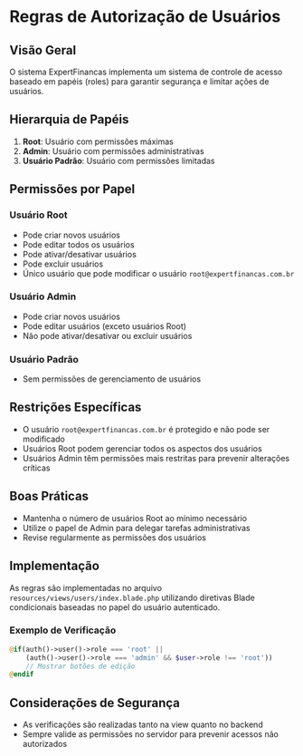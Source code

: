 # Regras de Autorização de Usuários

## Visão Geral
O sistema ExpertFinancas implementa um sistema de controle de acesso baseado em papéis (roles) para garantir segurança e limitar ações de usuários.

## Hierarquia de Papéis
1. **Root**: Usuário com permissões máximas
2. **Admin**: Usuário com permissões administrativas
3. **Usuário Padrão**: Usuário com permissões limitadas

## Permissões por Papel

### Usuário Root
- Pode criar novos usuários
- Pode editar todos os usuários
- Pode ativar/desativar usuários
- Pode excluir usuários
- Único usuário que pode modificar o usuário `root@expertfinancas.com.br`

### Usuário Admin
- Pode criar novos usuários
- Pode editar usuários (exceto usuários Root)
- Não pode ativar/desativar ou excluir usuários

### Usuário Padrão
- Sem permissões de gerenciamento de usuários

## Restrições Específicas
- O usuário `root@expertfinancas.com.br` é protegido e não pode ser modificado
- Usuários Root podem gerenciar todos os aspectos dos usuários
- Usuários Admin têm permissões mais restritas para prevenir alterações críticas

## Boas Práticas
- Mantenha o número de usuários Root ao mínimo necessário
- Utilize o papel de Admin para delegar tarefas administrativas
- Revise regularmente as permissões dos usuários

## Implementação
As regras são implementadas no arquivo `resources/views/users/index.blade.php` utilizando diretivas Blade condicionais baseadas no papel do usuário autenticado.

### Exemplo de Verificação
```php
@if(auth()->user()->role === 'root' || 
    (auth()->user()->role === 'admin' && $user->role !== 'root'))
    // Mostrar botões de edição
@endif
```

## Considerações de Segurança
- As verificações são realizadas tanto na view quanto no backend
- Sempre valide as permissões no servidor para prevenir acessos não autorizados
